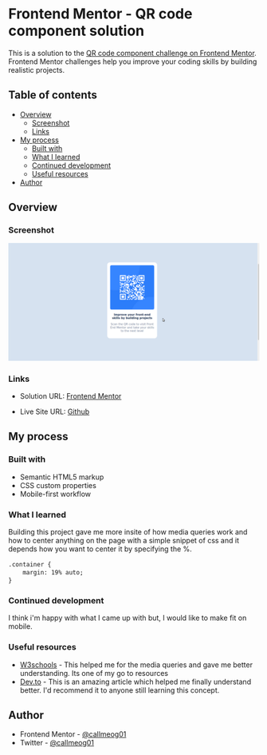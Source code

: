 # Frontend Mentor - QR code component solution

This is a solution to the [QR code component challenge on Frontend Mentor](https://www.frontendmentor.io/challenges/qr-code-component-iux_sIO_H). Frontend Mentor challenges help you improve your coding skills by building realistic projects. 

## Table of contents

- [Overview](#overview)
  - [Screenshot](#screenshot)
  - [Links](#links)
- [My process](#my-process)
  - [Built with](#built-with)
  - [What I learned](#what-i-learned)
  - [Continued development](#continued-development)
  - [Useful resources](#useful-resources)
- [Author](#author)

## Overview

### Screenshot

![](images/qr-code.png)

### Links

- Solution URL: 
[Frontend Mentor](https://your-solution-url.com)

- Live Site URL: 
[Github](https://callmeog01.github.io/qr-code-component/)

## My process

### Built with

- Semantic HTML5 markup
- CSS custom properties
- Mobile-first workflow

### What I learned

Building this project gave me more insite of how media queries work and how to center anything on the page with a simple snippet of css and it depends how you want to center it by specifying the %.

```
.container {
    margin: 19% auto;
}
```

### Continued development

I think i'm happy with what I came up with but, I would like to make fit on mobile.

### Useful resources

- [W3schools](https://www.w3schools.com/css/css3_mediaqueries_ex.asp) - This helped me for the media queries and gave me better understanding. Its one of my go to resources
- [Dev.to](https://devdocs.io/css/media_queries) - This is an amazing article which helped me finally understand better. I'd recommend it to anyone still learning this concept.

## Author

- Frontend Mentor - [@callmeog01](https://www.frontendmentor.io/profile/yourusername)
- Twitter - [@callmeog01](https://www.twitter.com/yourusername)